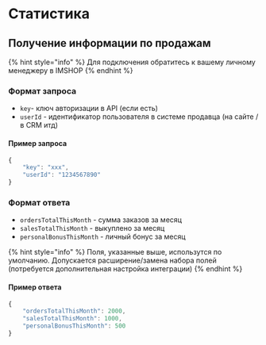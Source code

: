 # Статистика

## Получение информации по продажам

{% hint style="info" %}
Для подключения обратитесь к вашему личному менеджеру в IMSHOP
{% endhint %}

### Формат запроса

* `key`- ключ авторизации в API \(если есть\)
* `userId` - идентификатор пользователя в системе продавца \(на сайте / в CRM итд\)

#### Пример запроса

```javascript
{
	"key": "xxx",
	"userId": "1234567890"
}
```

### Формат ответа

* `ordersTotalThisMonth` - сумма заказов за месяц
* `salesTotalThisMonth` - выкуплено за месяц
* `personalBonusThisMonth` - личный бонус за месяц

{% hint style="info" %}
Поля, указанные выше, использутся по умолчанию. Допускается расширение/замена набора полей \(потребуется дополнительная настройка интеграции\)
{% endhint %}

#### Пример ответа

```javascript
{
	"ordersTotalThisMonth": 2000,
	"salesTotalThisMonth": 1000,
	"personalBonusThisMonth": 500
}
```

